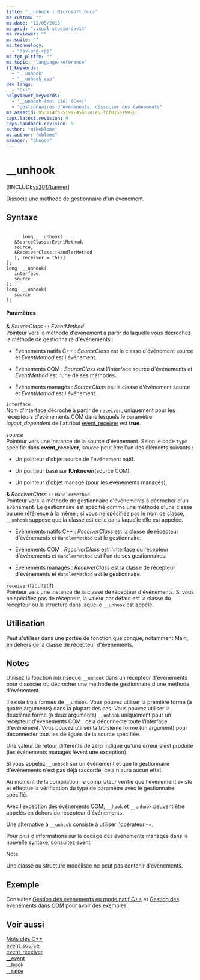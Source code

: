 ```yaml
---
title: "__unhook | Microsoft Docs"
ms.custom: ""
ms.date: "12/05/2016"
ms.prod: "visual-studio-dev14"
ms.reviewer: ""
ms.suite: ""
ms.technology: 
  - "devlang-cpp"
ms.tgt_pltfrm: ""
ms.topic: "language-reference"
f1_keywords: 
  - "__unhook"
  - "__unhook_cpp"
dev_langs: 
  - "C++"
helpviewer_keywords: 
  - "__unhook (mot clé) (C++)"
  - "gestionnaires d'événements, dissocier des événements"
ms.assetid: 953a14f3-5199-459d-81e5-fcf015a19878
caps.latest.revision: 9
caps.handback.revision: 9
author: "mikeblome"
ms.author: "mblome"
manager: "ghogen"
---
```

# __unhook
[!INCLUDE[vs2017banner](../assembler/inline/includes/vs2017banner.md)]

Dissocie une méthode de gestionnaire d'un événement.  
  
## Syntaxe  
  
```  
  
      long  __unhook(  
   &SourceClass::EventMethod,  
   source,  
   &ReceiverClass::HandlerMethod  
   [, receiver = this]   
);  
long  __unhook(   
   interface,  
   source  
);  
long  __unhook(  
   source   
);  
```  
  
#### Paramètres  
 **&** *SourceClass* `::` *EventMethod*  
 Pointeur vers la méthode d'événement à partir de laquelle vous décrochez la méthode de gestionnaire d'événements :  
  
-   Événements natifs C\+\+ : *SourceClass* est la classe d'événement source et *EventMethod* est l'événement.  
  
-   Événements COM : *SourceClass* est l'interface source d'événements et *EventMethod* est l'une de ses méthodes.  
  
-   Événements managés : *SourceClass* est la classe d'événement source et *EventMethod* est l'événement.  
  
 `interface`  
 Nom d'interface décroché à partir de `receiver`, uniquement pour les récepteurs d'événements COM dans lesquels le paramètre *layout\_dependent* de l'attribut [event\_receiver](../windows/event-receiver.md) est **true**.  
  
 *source*  
 Pointeur vers une instance de la source d'événement.  Selon le code `type` spécifié dans **event\_receiver**, *source* peut être l'un des éléments suivants :  
  
-   Un pointeur d'objet source de l'événement natif.  
  
-   Un pointeur basé sur **IUnknown**\(source COM\).  
  
-   Un pointeur d'objet managé \(pour les événements managés\).  
  
 **&** *ReceiverClass* `::` `HandlerMethod`  
 Pointeur vers la méthode de gestionnaire d'événements à décrocher d'un événement.  Le gestionnaire est spécifié comme une méthode d'une classe ou une référence à la même ; si vous ne spécifiez pas le nom de classe, `__unhook` suppose que la classe est celle dans laquelle elle est appelée.  
  
-   Événements natifs C\+\+ : *ReceiverClass* est la classe de récepteur d'événements et `HandlerMethod` est le gestionnaire.  
  
-   Événements COM : *ReceiverClass* est l'interface du récepteur d'événements et `HandlerMethod` est l'un de ses gestionnaires.  
  
-   Événements managés : *ReceiverClass* est la classe de récepteur d'événements et `HandlerMethod` est le gestionnaire.  
  
 `receiver`\(facultatif\)  
 Pointeur vers une instance de la classe de récepteur d'événements.  Si vous ne spécifiez pas de récepteur, la valeur par défaut est la classe du récepteur ou la structure dans laquelle `__unhook` est appelé.  
  
## Utilisation  
 Peut s'utiliser dans une portée de fonction quelconque, notamment Main, en dehors de la classe de récepteur d'événements.  
  
## Notes  
 Utilisez la fonction intrinsèque `__unhook` dans un récepteur d'événements pour dissocier ou décrocher une méthode de gestionnaire d'une méthode d'événement.  
  
 Il existe trois formes de `__unhook`.  Vous pouvez utiliser la première forme \(à quatre arguments\) dans la plupart des cas.  Vous pouvez utiliser la deuxième forme \(à deux arguments\) `__unhook` uniquement pour un récepteur d'événements COM ; cela déconnecte toute l'interface d'événement.  Vous pouvez utiliser la troisième forme \(un argument\) pour déconnecter tous les délégués de la source spécifiée.  
  
 Une valeur de retour différente de zéro indique qu'une erreur s'est produite \(les événements managés lèvent une exception\).  
  
 Si vous appelez `__unhook` sur un événement et que le gestionnaire d'événements n'est pas déjà raccordé, cela n'aura aucun effet.  
  
 Au moment de la compilation, le compilateur vérifie que l'événement existe et effectue la vérification du type de paramètre avec le gestionnaire spécifié.  
  
 Avec l'exception des événements COM, `__hook` et `__unhook` peuvent être appelés en dehors du récepteur d'événements.  
  
 Une alternative à `__unhook` consiste à utiliser l'opérateur \-\=.  
  
 Pour plus d'informations sur le codage des événements managés dans la nouvelle syntaxe, consultez [event](../windows/event-cpp-component-extensions.md).  
  
> [!NOTE]
>  Une classe ou structure modélisée ne peut pas contenir d'événements.  
  
## Exemple  
 Consultez [Gestion des événements en mode natif C\+\+](../cpp/event-handling-in-native-cpp.md) et [Gestion des événements dans COM](../cpp/event-handling-in-com.md) pour avoir des exemples.  
  
## Voir aussi  
 [Mots clés C\+\+](../cpp/keywords-cpp.md)   
 [event\_source](../windows/event-source.md)   
 [event\_receiver](../windows/event-receiver.md)   
 [\_\_event](../cpp/event.md)   
 [\_\_hook](../cpp/hook.md)   
 [\_\_raise](../cpp/raise.md)